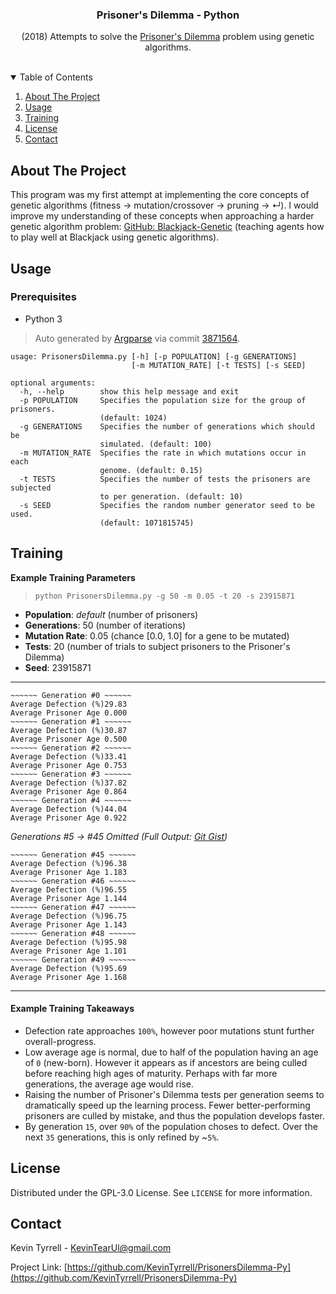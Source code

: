 
<h3 align="center">Prisoner's Dilemma - Python</h3>

  <p align="center">
  (2018) Attempts to solve the <a href="https://en.wikipedia.org/wiki/Prisoner%27s_dilemma">Prisoner's Dilemma</a> problem using genetic algorithms.
    <br />
	<br />
  </p>
</p>



<!-- TABLE OF CONTENTS -->
<details open="open">
  <summary>Table of Contents</summary>
  <ol>
    <li><a href="#about-the-project">About The Project</a></li>
    <li><a href="#usage">Usage</a></li>
	<li><a href="#training">Training</a></li>
    <li><a href="#license">License</a></li>
    <li><a href="#contact">Contact</a></li>
  </ol>
</details>



<!-- ABOUT THE PROJECT -->
## About The Project

This program was my first attempt at implementing the core concepts of genetic algorithms (fitness -> mutation/crossover -> pruning -> ↵). I would improve my understanding of these concepts when approaching a harder genetic algorithm problem: [GitHub: Blackjack-Genetic](https://github.com/KevinTyrrell/Blackjack-Genetic) (teaching agents how to play well at Blackjack using genetic algorithms).


<!-- USAGE EXAMPLES -->
## Usage

### Prerequisites

* Python 3

> Auto generated by [Argparse](https://docs.python.org/3/library/argparse.html) via commit [3871564](https://github.com/KevinTyrrell/PrisonersDilemma-Py/commit/387156477fcaa9ac088c418d6190f755d8bb371e).

```
usage: PrisonersDilemma.py [-h] [-p POPULATION] [-g GENERATIONS]
                           [-m MUTATION_RATE] [-t TESTS] [-s SEED]

optional arguments:
  -h, --help        show this help message and exit
  -p POPULATION     Specifies the population size for the group of prisoners.
                    (default: 1024)
  -g GENERATIONS    Specifies the number of generations which should be
                    simulated. (default: 100)
  -m MUTATION_RATE  Specifies the rate in which mutations occur in each
                    genome. (default: 0.15)
  -t TESTS          Specifies the number of tests the prisoners are subjected
                    to per generation. (default: 10)
  -s SEED           Specifies the random number generator seed to be used.
                    (default: 1071815745)
```

<!-- TRAINING EXAMPLE -->
## Training

**Example Training Parameters**
> `python PrisonersDilemma.py -g 50 -m 0.05 -t 20 -s 23915871`
* **Population**: *default* (number of prisoners)
* **Generations**: 50 (number of iterations)
* **Mutation Rate**: 0.05 (chance [0.0, 1.0] for a gene to be mutated)
* **Tests**: 20 (number of trials to subject prisoners to the Prisoner\'s Dilemma)
* **Seed**: 23915871

----

    ~~~~~~ Generation #0 ~~~~~~
    Average Defection (%)29.83
    Average Prisoner Age 0.000
    ~~~~~~ Generation #1 ~~~~~~
    Average Defection (%)30.87
    Average Prisoner Age 0.500
    ~~~~~~ Generation #2 ~~~~~~
    Average Defection (%)33.41
    Average Prisoner Age 0.753
    ~~~~~~ Generation #3 ~~~~~~
    Average Defection (%)37.82
    Average Prisoner Age 0.864
    ~~~~~~ Generation #4 ~~~~~~
    Average Defection (%)44.04
    Average Prisoner Age 0.922

*Generations #5 -> #45 Omitted (Full Output: [Git Gist](https://gist.github.com/KevinTyrrell/a86f81f24ae49fd0de8c21fa090fc012))*

    ~~~~~~ Generation #45 ~~~~~~
    Average Defection (%)96.38
    Average Prisoner Age 1.183
    ~~~~~~ Generation #46 ~~~~~~
    Average Defection (%)96.55
    Average Prisoner Age 1.144
    ~~~~~~ Generation #47 ~~~~~~
    Average Defection (%)96.75
    Average Prisoner Age 1.143
    ~~~~~~ Generation #48 ~~~~~~
    Average Defection (%)95.98
    Average Prisoner Age 1.101
    ~~~~~~ Generation #49 ~~~~~~
    Average Defection (%)95.69
    Average Prisoner Age 1.168

---

#### Example Training Takeaways

* Defection rate approaches `100%`, however poor mutations stunt further overall-progress.
* Low average age is normal, due to half of the population having an age of `0` (new-born). However it appears as if ancestors are being culled before reaching high ages of maturity. Perhaps with far more generations, the average age would rise.
* Raising the number of Prisoner\'s Dilemma tests per generation seems to dramatically speed up the learning process. Fewer better-performing prisoners are culled by mistake, and thus the population develops faster.
* By generation `15`, over `90%` of the population choses to defect. Over the next `35` generations, this is only refined by ~`5%`.


<!-- LICENSE -->
## License

Distributed under the GPL-3.0 License. See `LICENSE` for more information.



<!-- CONTACT -->
## Contact

Kevin Tyrrell - KevinTearUl@gmail.com

Project Link: [https://github.com/KevinTyrrell/PrisonersDilemma-Py](https://github.com/KevinTyrrell/PrisonersDilemma-Py)


